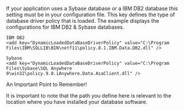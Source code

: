 <properties date="2016-05-10"
SortOrder="84"
/>

If your application uses a Sybase database or a  IBM DB2 database this setting must be in your configuration file. This key defines the type of database driver policy that is loaded. The example displays the configurations for IBM DB2 & Sybase databases.

```
IBM DB2
<add key="DynamicLoadedDataBaseDriverPolicy" value="C:\Program
Files\IBM\SQLLIB\BIN\netf11\policy.8.1.IBM.Data.DB2.dll" />
 
Sybase
<add key="DynamicLoadedDataBaseDriverPolicy" value="C:\Program
Files\Sybase\SQL Anywhere
9\win32\policy.9.0.iAnywhere.Data.AsaClient.dll" />
```

 

An Important Point to Remember!

It is important to note that the path you define here is relevant to the location where you have installed your database software.

 
